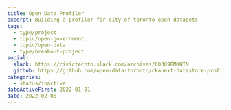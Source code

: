 ```yaml
---
title: Open Data Profiler
excerpt: Building a profiler for city of toronto open datasets
tags:
  - type/project
  - topic/open-government
  - topic/open-data
  - type/breakout-project
social:
  slack: https://civictechto.slack.com/archives/C0309BMKHTN
  github: https://github.com/open-data-toronto/ckanext-datastore-profiler
categories:
  - status/inactive
dateActiveFirst: 2022-01-01
date: 2022-02-08
---
```

